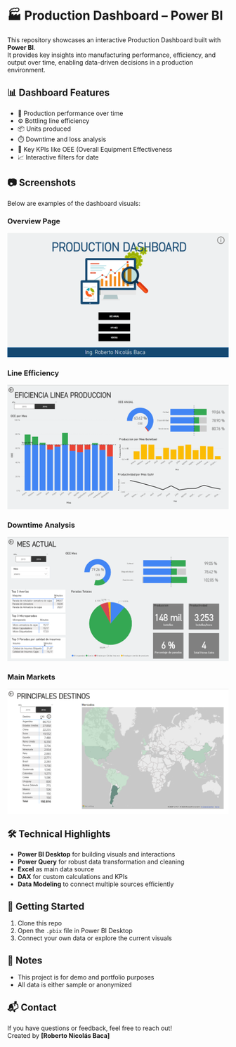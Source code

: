# 🏭 Production Dashboard – Power BI

This repository showcases an interactive Production Dashboard built with **Power BI**.  
It provides key insights into manufacturing performance, efficiency, and output over time, enabling data-driven decisions in a production environment.

## 📊 Dashboard Features

- 📅 Production performance over time  
- ⚙️ Bottling line efficiency
- 📦 Units produced
- ⏱️ Downtime and loss analysis
- 📌 Key KPIs like OEE (Overall Equipment Effectiveness
- 📈 Interactive filters for date

## 📷 Screenshots

Below are examples of the dashboard visuals:

### Overview Page
![Overview Screenshot](01.png)

### Line Efficiency
![Line Efficiency Screenshot](screenshots/02.png)

### Downtime Analysis
![Downtime Screenshot](screenshots/03.png)

### Main Markets
![Main Markets Screenshot](screenshots/04.png)

## 🛠 Technical Highlights

- **Power BI Desktop** for building visuals and interactions
- **Power Query** for robust data transformation and cleaning
- **Excel** as main data source
- **DAX** for custom calculations and KPIs
- **Data Modeling** to connect multiple sources efficiently

## 🚀 Getting Started

1. Clone this repo
2. Open the `.pbix` file in Power BI Desktop
3. Connect your own data or explore the current visuals

## 📌 Notes

- This project is for demo and portfolio purposes
- All data is either sample or anonymized

## 📬 Contact

If you have questions or feedback, feel free to reach out!  
Created by **[Roberto Nicolás Baca]**

